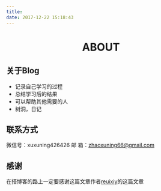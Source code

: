 ```yaml
---
title:
date: 2017-12-22 15:18:43
---
```


<h1 style="text-align:center">
  <b>ABOUT</b>
</h1>

## 关于Blog
- 记录自己学习的过程
- 总结学习后的结果
- 可以帮助其他需要的人
- 树洞，日记

## 联系方式
微信号：xuxuning426426
邮 箱：zhaoxuning66@gmail.com

## 感谢
在搭博客的路上一定要感谢这篇文章作者[reuixiy](https://reuixiy.github.io/technology/computer/computer-aided-art/2017/06/09/hexo-next-optimization.html#%E6%9B%B4%E6%96%B0%E6%8F%90%E7%A4%BA%EF%BC%88%E5%8F%AF%E4%BB%A5%E6%9C%80%E5%90%8E%E7%9C%8B%EF%BC%89)的这篇文章
